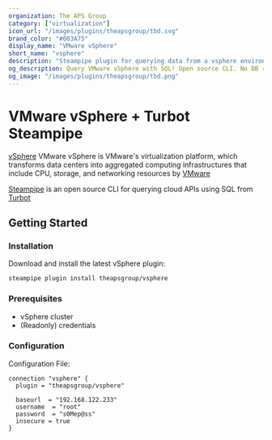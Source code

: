 ```yaml
---
organization: The APS Group
category: ["virtualization"]
icon_url: "/images/plugins/theapsgroup/tbd.svg"
brand_color: "#003A75"
display_name: "VMware vSphere"
short_name: "vsphere"
description: "Steampipe plugin for querying data from a vsphere environment."
og_description: Query VMware vSphere with SQL! Open source CLI. No DB required.
og_image: "/images/plugins/theapsgroup/tbd.png"
---
```


# VMware vSphere + Turbot Steampipe

[vSphere](https://www.vmware.com/nl/products/vsphere.html) VMware vSphere is VMware's virtualization platform, which transforms data centers into aggregated computing infrastructures that include CPU, storage, and networking resources by [VMware](https://www.vmware.com/)

[Steampipe](https://steampipe.io/) is an open source CLI for querying cloud APIs using SQL from [Turbot](https://turbot.com/)

## Getting Started

### Installation

Download and install the latest vSphere plugin:

```shell
steampipe plugin install theapsgroup/vsphere
```

### Prerequisites

- vSphere cluster
- (Readonly) credentials

### Configuration

Configuration File:

```hcl
connection "vsphere" {
  plugin = "theapsgroup/vsphere"

  baseurl  = "192.168.122.233"
  username  = "root"
  password  = "s0Mep@ss"
  insecure = true
}
```